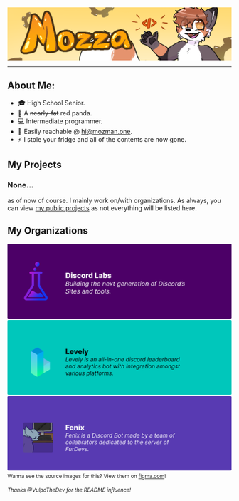 <!-- Markdown is just HTML on drugs. -->
<div>
    <img align="center" src="banner2.png">
</div>

<hr />

## About Me:

- 🎓 High School Senior.
- 🐼 A ~~nearly-fat~~ red panda.
- 💻 Intermediate programmer.
- 💌 Easily reachable @ [hi@mozman.one](hi@mozman.one).
- ⚡ I stole your fridge and all of the contents are now gone.

## My Projects

### None...
as of now of course. I mainly work on/with organizations. As always, you can view [my public projects](https://github.com/ThatRedPandaDev?tab=projects&type=beta) as not everything will be listed here.

## My Organizations
[![Discord Labs](labs.png)](https://github.com/discordlabs) 
[![Levely](Levely.png)](https://github.com/levely)
[![Fenix](Fenix.png)](https://discord.gg/SBhgSNb)
<small>Wanna see the source images for this? View them on [figma.com](https://www.figma.com/file/u2PCYwtOo7MLj5pNRWxzd1/Organization-Banners?node-id=0%3A1)!</small>

<small><i>Thanks @VulpoTheDev for the README influence!</i></small> 